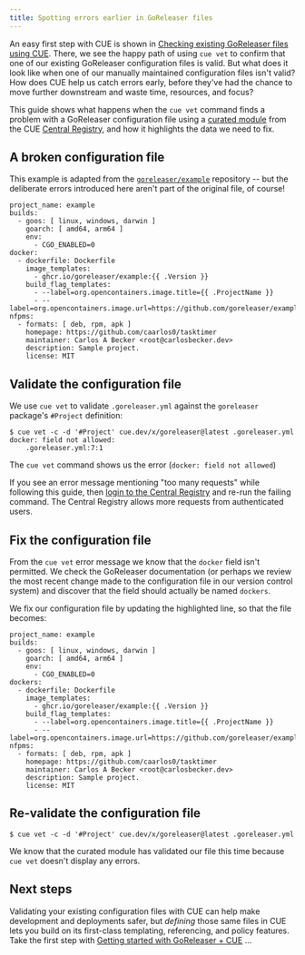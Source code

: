 ```yaml
---
title: Spotting errors earlier in GoReleaser files
---
```


An easy first step with CUE is shown in
[Checking existing GoReleaser files using CUE](../checking-existing-goreleaser-files/index.md).
There, we see the happy path of using `cue vet` to confirm that one of our
existing GoReleaser configuration files is valid.
But what does it look like when one of our manually maintained configuration files
isn't valid?
How does CUE help us catch errors early, before they've had the chance to move
further downstream and waste time, resources, and focus?

This guide shows what happens when the `cue vet` command finds a problem with a
GoReleaser configuration file using a
[curated module](../curated-module-goreleaser/index.md) from the
CUE [Central Registry](https://registry.cue.works),
and how it highlights the data we need to fix.

<!--more-->

## A broken configuration file

This example is adapted from the
[`goreleaser/example`](https://github.com/goreleaser/example/blob/master/.goreleaser.yaml)
repository -- but the deliberate errors introduced here aren't part
of the original file, of course!

``` { .yaml title=".goreleaser.yml" }
project_name: example
builds:
  - goos: [ linux, windows, darwin ]
    goarch: [ amd64, arm64 ]
    env:
      - CGO_ENABLED=0
docker:
  - dockerfile: Dockerfile
    image_templates:
      - ghcr.io/goreleaser/example:{{ .Version }}
    build_flag_templates:
      - --label=org.opencontainers.image.title={{ .ProjectName }}
      - --label=org.opencontainers.image.url=https://github.com/goreleaser/example
nfpms:
  - formats: [ deb, rpm, apk ]
    homepage: https://github.com/caarlos0/tasktimer
    maintainer: Carlos A Becker <root@carlosbecker.dev>
    description: Sample project.
    license: MIT
```

## Validate the configuration file

We use `cue vet` to validate `.goreleaser.yml` against the `goreleaser` package's `#Project` definition:

``` { .text title="TERMINAL" data-copy="cue vet -c -d &#39;#Project&#39; cue.dev/x/goreleaser@latest .goreleaser.yml" }
$ cue vet -c -d '#Project' cue.dev/x/goreleaser@latest .goreleaser.yml
docker: field not allowed:
    .goreleaser.yml:7:1
```

The `cue vet` command shows us the error (`docker: field not allowed`)

If you see an error message mentioning "too many requests" while following this
guide, then
[login to the Central Registry](../login-central-registry/index.md)
and re-run the failing command.
The Central Registry allows more requests from authenticated users.

## Fix the configuration file

From the `cue vet` error message we know that the `docker` field isn't permitted.
We check the GoReleaser documentation (or perhaps we review the most recent
change made to the configuration file in our version control system) and discover
that the field should actually be named `dockers`.

We fix our configuration file by updating the highlighted line, so that the
file becomes:

``` { .yaml title=".goreleaser.yml" hl_lines="7" }
project_name: example
builds:
  - goos: [ linux, windows, darwin ]
    goarch: [ amd64, arm64 ]
    env:
      - CGO_ENABLED=0
dockers:
  - dockerfile: Dockerfile
    image_templates:
      - ghcr.io/goreleaser/example:{{ .Version }}
    build_flag_templates:
      - --label=org.opencontainers.image.title={{ .ProjectName }}
      - --label=org.opencontainers.image.url=https://github.com/goreleaser/example
nfpms:
  - formats: [ deb, rpm, apk ]
    homepage: https://github.com/caarlos0/tasktimer
    maintainer: Carlos A Becker <root@carlosbecker.dev>
    description: Sample project.
    license: MIT
```

## Re-validate the configuration file

``` { .text title="TERMINAL" data-copy="cue vet -c -d &#39;#Project&#39; cue.dev/x/goreleaser@latest .goreleaser.yml" }
$ cue vet -c -d '#Project' cue.dev/x/goreleaser@latest .goreleaser.yml
```

We know that the curated module has validated our file this time because `cue
vet` doesn't display any errors.

## Next steps

Validating your existing configuration files with CUE can help make development
and deployments safer, but *defining* those same files in CUE lets you build on
its first-class templating, referencing, and policy features. Take the first
step with
[Getting started with GoReleaser + CUE](../getting-started-with-goreleaser-cue/index.md)
...
